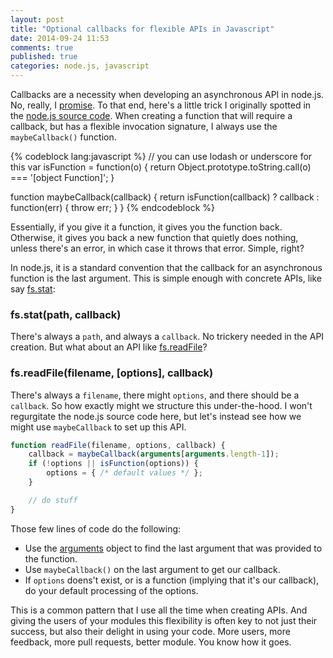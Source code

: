 ```yaml
---
layout: post
title: "Optional callbacks for flexible APIs in Javascript"
date: 2014-09-24 11:53
comments: true
published: true
categories: node.js, javascript
---
```


Callbacks are a necessity when developing an asynchronous API in node.js. No, really, I [promise](https://developer.mozilla.org/en-US/docs/Web/JavaScript/Reference/Global_Objects/Promise). To that end, here's a little trick I originally spotted in the [node.js source code](https://github.com/joyent/node). When creating a function that will require a callback, but has a flexible invocation signature, I always use the `maybeCallback()` function.

{% codeblock lang:javascript %}
// you can use lodash or underscore for this
var isFunction = function(o) {
	return Object.prototype.toString.call(o) === '[object Function]';
}

function maybeCallback(callback) {
	return isFunction(callback) ? callback : function(err) { throw err; }
}
{% endcodeblock %}

Essentially, if you give it a function, it gives you the function back. Otherwise, it gives you back a new function that quietly does nothing, unless there's an error, in which case it throws that error. Simple, right?

In node.js, it is a standard convention that the callback for an asynchronous function is the last argument. This is simple enough with concrete APIs, like say [fs.stat](http://nodejs.org/api/fs.html#fs_fs_stat_path_callback):

### fs.stat(path, callback)

There's always a `path`, and always a `callback`. No trickery needed in the API creation. But what about an API like [fs.readFile](http://nodejs.org/api/fs.html#fs_fs_readfile_filename_options_callback)?

### fs.readFile(filename, [options], callback)

There's always a `filename`, there might `options`, and there should be a `callback`. So how exactly might we structure this under-the-hood. I won't regurgitate the node.js source code here, but let's instead see how we might use `maybeCallback` to set up this API.

```js
function readFile(filename, options, callback) {
	callback = maybeCallback(arguments[arguments.length-1]);
	if (!options || isFunction(options)) {
		options = { /* default values */ };
	}

	// do stuff
}
```

Those few lines of code do the following:

* Use the [arguments](https://developer.mozilla.org/en-US/docs/Web/JavaScript/Reference/Functions/arguments) object to find the last argument that was provided to the function.
* Use `maybeCallback()` on the last argument to get our callback.
* If `options` doens't exist, or is a function (implying that it's our callback), do your default processing of the options.

This is a common pattern that I use all the time when creating APIs. And giving the users of your modules this flexibility is often key to not just their success, but also their delight in using your code. More users, more feedback, more pull requests, better module. You know how it goes.